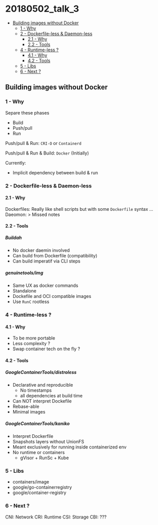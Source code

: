 # 20180502_talk_3

<!-- MarkdownTOC -->

- [Building images without Docker](#building-images-without-docker)
  - [1 - Why](#1---why)
  - [2 - Dockerfile-less & Daemon-less](#2---dockerfile-less--daemon-less)
    - [2.1 - Why](#21---why)
    - [2.2 - Tools](#22---tools)
  - [4 - Runtime-less ?](#4---runtime-less-)
    - [4.1 - Why](#41---why)
    - [4.2 - Tools](#42---tools)
  - [5 - Libs](#5---libs)
  - [6 - Next ?](#6---next-)

<!-- /MarkdownTOC -->



## Building images without Docker

### 1 - Why

Separe these phases
* Build
* Push/pull
* Run

Push/pull & Run: `CRI-O` or `Containerd`

Push/pull & Run & Build: `Docker` (Initially)

Currently:
- Implicit dependency between build & run



### 2 - Dockerfile-less & Daemon-less

#### 2.1 - Why

Dockerfiles: Really like shell scripts but with some `Dockerfile` syntax ...
Daeomon:  > Missed notes



#### 2.2 - Tools

##### Buildah

* No docker daemin involved
* Can build from Dockerfile (compatibility)
* Can build imperatif via CLI steps


##### genuinetools/img

* Same UX as docker commands
* Standalone
* Dockefile and OCI compatible images
* Use `RunC` rootless



### 4 - Runtime-less ?

#### 4.1 - Why

* To be more portable
* Less complexity ?
* Swap container tech on the fly ?



#### 4.2 - Tools

##### GoogleContainerTools/distroless

* Declarative and reproducible
  - No timestamps
  - all dependencies at build time
* Can NOT interpret Dockefile
* Rebase-able
* Minimal images


##### GoogleContainerTools/kaniko

* Interpret Dockerfile
* Snapshots layers without UnionFS
* Meant exclusively for running inside containerized env
* No runtime or containers
  - gVisor + RunSc + Kube


### 5 - Libs

* containers/image
* google/go-containerregistry
* google/container-registry



### 6 - Next ?

CNI: Network
CRI: Runtime
CSI: Storage
CBI: ???

